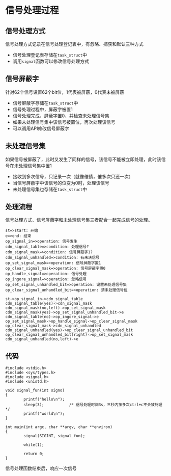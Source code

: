 # 信号处理过程


## 信号处理方式

信号处理方式记录在信号处理登记表中，有忽略、捕获和默认三种方式

- 信号处理登记表存储在`task_struct`中
- 调用`signal`函数可以修改信号处理方式

## 信号屏蔽字

针对62个信号设置62个bit位，1代表被屏蔽，0代表未被屏蔽

- 信号屏蔽字存储在`task_struct`中
- 信号处理过程中，屏蔽字被置1
- 信号处理完成，屏蔽字置0，并检查未处理信号集
- 如果未处理信号集中该信号被置位，再次处理该信号
- 可以调用API修改信号屏蔽字

## 未处理信号集

如果信号被屏蔽了，此时又发生了同样的信号，该信号不能被立即处理，此时该信号在未处理信号集中置1

- 接收到多次信号，只记录一次（就像催债，催多次只还一次）
- 当信号屏蔽字中该信号的位变为0时，处理该信号
- 未处理信号集也存储在`task_struct`中

## 处理流程

信号处理方式、信号屏蔽字和未处理信号集三者配合一起完成信号的处理。

```flow
st=>start: 开始
e=>end: 结束
op_signal_in=>operation: 信号发生
cdn_signal_table=>condition: 处理信号?
cdn_signal_mask=>condition: 信号屏蔽字1?
cdn_signal_unhandled=>condition: 有未决信号
op_set_signal_mask=>operation: 信号屏蔽字置1
op_clear_signal_mask=>operation: 信号屏蔽字置0
op_handle_signal=>operation: 信号处理
op_ingore_signal=>operation: 忽略信号
op_set_signal_unhandled_bit=>operation: 设置未处理信号集
op_clear_signal_unhandled_bit=>operation: 清未处理信号位

st->op_signal_in->cdn_signal_table
cdn_signal_table(yes)->cdn_signal_mask
cdn_signal_mask(no,left)->op_set_signal_mask
cdn_signal_mask(yes)->op_set_signal_unhandled_bit->e
cdn_signal_table(no)->op_ingore_signal->e
op_set_signal_mask->op_handle_signal->op_clear_signal_mask
op_clear_signal_mask->cdn_signal_unhandled
cdn_signal_unhandled(yes)->op_clear_signal_unhandled_bit
op_clear_signal_unhandled_bit(right)->op_set_signal_mask
cdn_signal_unhandled(no,left)->e
```

## 代码

```
#include <stdio.h>
#include <sys/types.h>
#include <signal.h>
#include <unistd.h>

void signal_fun(int signo)
{
        printf("hello\n");
        sleep(3);           /* 信号处理时间3s，三秒内按多次ctrl+c不会被处理 */
        printf("world\n");
}

int main(int argc, char **argv, char **environ)
{
        signal(SIGINT, signal_fun);

        while(1);

        return 0;
}
```

信号处理函数结束后，响应一次信号
